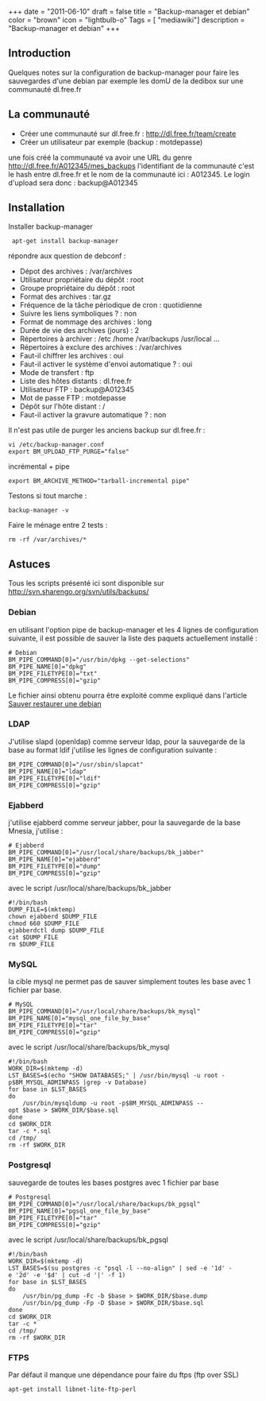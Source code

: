 +++
date = "2011-06-10"
draft = false
title = "Backup-manager et debian"
color = "brown"
icon = "lightbulb-o"
Tags = [ "mediawiki"]
description = "Backup-manager et debian"
+++

Introduction
------------

Quelques notes sur la configuration de backup-manager pour faire les
sauvegardes d'une debian par exemple les domU de la dedibox sur une
communauté dl.free.fr

La communauté
-------------

-   Créer une communauté sur dl.free.fr :
    <http://dl.free.fr/team/create>
-   Créer un utilisateur par exemple (backup : motdepasse)

une fois créé la communauté va avoir une URL du genre
<http://dl.free.fr/A012345/mes_backups> l'identifiant de la communauté
c'est le hash entre dl.free.fr et le nom de la communauté ici : A012345.
Le login d'upload sera donc : backup@A012345

Installation
------------

Installer backup-manager

     apt-get install backup-manager

répondre aux question de debconf :

-   Dépot des archives : /var/archives
-   Utilisateur propriétaire du dépôt : root
-   Groupe propriétaire du dépôt : root
-   Format des archives : tar.gz
-   Fréquence de la tâche périodique de cron : quotidienne
-   Suivre les liens symboliques ? : non
-   Format de nommage des archives : long
-   Durée de vie des archives (jours) : 2
-   Répertoires à archiver : /etc /home /var/backups /usr/local ...
-   Répertoires à exclure des archives : /var/archives
-   Faut-il chiffrer les archives : oui
-   Faut-il activer le système d'envoi automatique ? : oui
-   Mode de transfert : ftp
-   Liste des hôtes distants : dl.free.fr
-   Utilisateur FTP : backup@A012345
-   Mot de passe FTP : motdepasse
-   Dépôt sur l'hôte distant : /
-   Faut-il activer la gravure automatique ? : non

Il n'est pas utile de purger les anciens backup sur dl.free.fr :

    vi /etc/backup-manager.conf
    export BM_UPLOAD_FTP_PURGE="false"

incrémental + pipe

    export BM_ARCHIVE_METHOD="tarball-incremental pipe"

Testons si tout marche :

    backup-manager -v

Faire le ménage entre 2 tests :

    rm -rf /var/archives/*

Astuces
-------

Tous les scripts présenté ici sont disponible sur
<http://svn.sharengo.org/svn/utils/backups/>

### Debian

en utilisant l'option pipe de backup-manager et les 4 lignes de
configuration suivante, il est possible de sauver la liste des paquets
actuellement installé :

    # Debian
    BM_PIPE_COMMAND[0]="/usr/bin/dpkg --get-selections"
    BM_PIPE_NAME[0]="dpkg"
    BM_PIPE_FILETYPE[0]="txt"
    BM_PIPE_COMPRESS[0]="gzip"

Le fichier ainsi obtenu pourra être exploité comme expliqué dans
l'article [Sauver restaurer une
debian](/wiki/sauver-restaurer-une-debian)

### LDAP

J'utilise slapd (openldap) comme serveur ldap, pour la sauvegarde de la
base au format ldif j'utilise les lignes de configuration suivante :

    BM_PIPE_COMMAND[0]="/usr/sbin/slapcat"
    BM_PIPE_NAME[0]="ldap"
    BM_PIPE_FILETYPE[0]="ldif"
    BM_PIPE_COMPRESS[0]="gzip"

### Ejabberd

j'utilise ejabberd comme serveur jabber, pour la sauvegarde de la base
Mnesia, j'utilise :

    # Ejabberd
    BM_PIPE_COMMAND[0]="/usr/local/share/backups/bk_jabber"
    BM_PIPE_NAME[0]="ejabberd"
    BM_PIPE_FILETYPE[0]="dump"
    BM_PIPE_COMPRESS[0]="gzip"

avec le script /usr/local/share/backups/bk\_jabber

    #!/bin/bash
    DUMP_FILE=$(mktemp)
    chown ejabberd $DUMP_FILE
    chmod 660 $DUMP_FILE
    ejabberdctl dump $DUMP_FILE
    cat $DUMP_FILE
    rm $DUMP_FILE

### MySQL

la cible mysql ne permet pas de sauver simplement toutes les base avec 1
fichier par base.

    # MySQL
    BM_PIPE_COMMAND[0]="/usr/local/share/backups/bk_mysql"
    BM_PIPE_NAME[0]="mysql_one_file_by_base"
    BM_PIPE_FILETYPE[0]="tar"
    BM_PIPE_COMPRESS[0]="gzip"

avec le script /usr/local/share/backups/bk\_mysql

    #!/bin/bash
    WORK_DIR=$(mktemp -d)
    LST_BASES=$(echo "SHOW DATABASES;" | /usr/bin/mysql -u root -p$BM_MYSQL_ADMINPASS |grep -v Database) 
    for base in $LST_BASES
    do
        /usr/bin/mysqldump -u root -p$BM_MYSQL_ADMINPASS --opt $base > $WORK_DIR/$base.sql
    done
    cd $WORK_DIR
    tar -c *.sql
    cd /tmp/
    rm -rf $WORK_DIR

### Postgresql

sauvegarde de toutes les bases postgres avec 1 fichier par base

    # Postgresql
    BM_PIPE_COMMAND[0]="/usr/local/share/backups/bk_pgsql"
    BM_PIPE_NAME[0]="pgsql_one_file_by_base"
    BM_PIPE_FILETYPE[0]="tar"
    BM_PIPE_COMPRESS[0]="gzip"

avec le script /usr/local/share/backups/bk\_pgsql

    #!/bin/bash
    WORK_DIR=$(mktemp -d)
    LST_BASES=$(su postgres -c "psql -l --no-align" | sed -e '1d' -e '2d' -e '$d' | cut -d '|' -f 1)
    for base in $LST_BASES
    do
        /usr/bin/pg_dump -Fc -b $base > $WORK_DIR/$base.dump
        /usr/bin/pg_dump -Fp -D $base > $WORK_DIR/$base.sql
    done
    cd $WORK_DIR
    tar -c *
    cd /tmp/
    rm -rf $WORK_DIR

### FTPS

Par défaut il manque une dépendance pour faire du ftps (ftp over SSL)

    apt-get install libnet-lite-ftp-perl
